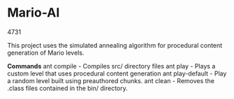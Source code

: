 # Mario-AI
4731

This project uses the simulated annealing algorithm for procedural content generation of Mario levels.

**Commands**
ant compile - Compiles src/ directory files
ant play - Plays a custom level that uses procedural content generation
ant play-default - Play a random level built using preauthored chunks.
ant clean - Removes the .class files contained in the bin/ directory.
